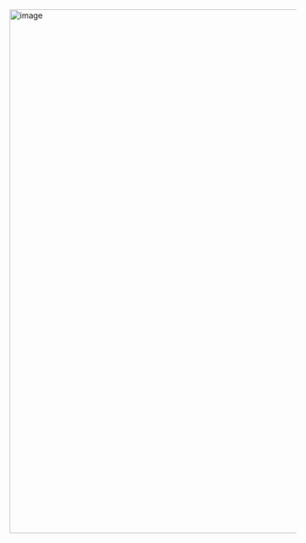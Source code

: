 <img width="920" alt="image" src="https://github.com/user-attachments/assets/3a521602-908d-434a-8dd8-16c81c104171" />
